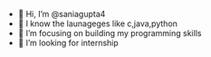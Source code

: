 - 👋 Hi, I’m @saniagupta4
- 👀 I know the launageges like c,java,python
- 🌱 I’m focusing on building my programming skills
- 💞️ I’m looking for internship


<!---
saniagupta4/saniagupta4 is a ✨ special ✨ repository because its `README.md` (this file) appears on your GitHub profile.
You can click the Preview link to take a look at your changes.
--->
